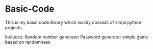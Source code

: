 # Basic-Code
This is my basic code library which mainly consists of simpl python projects.

Includes:
Random number generator
Password generator
simple game based on randomness
